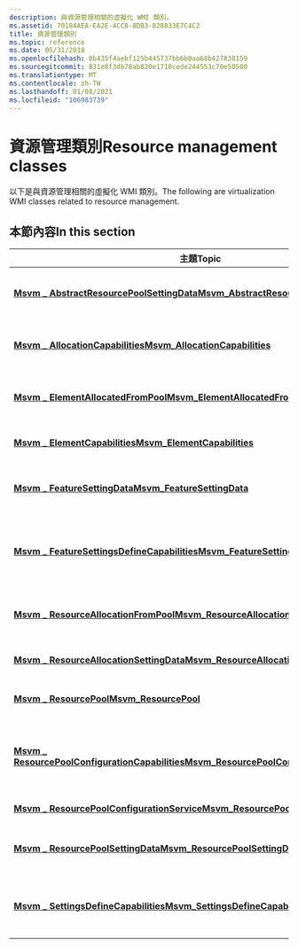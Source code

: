```yaml
---
description: 與資源管理相關的虛擬化 WMI 類別。
ms.assetid: 70184AEA-EA2E-4CC8-8DB3-828833E7C4C2
title: 資源管理類別
ms.topic: reference
ms.date: 05/31/2018
ms.openlocfilehash: 8b435f4aebf125b445737bb6b0aa68b427838159
ms.sourcegitcommit: 831e8f3db78ab820e1710cede244553c70e50500
ms.translationtype: MT
ms.contentlocale: zh-TW
ms.lasthandoff: 01/08/2021
ms.locfileid: "106983739"
---
```

# <a name="resource-management-classes"></a><span data-ttu-id="26098-103">資源管理類別</span><span class="sxs-lookup"><span data-stu-id="26098-103">Resource management classes</span></span>

<span data-ttu-id="26098-104">以下是與資源管理相關的虛擬化 WMI 類別。</span><span class="sxs-lookup"><span data-stu-id="26098-104">The following are virtualization WMI classes related to resource management.</span></span>

## <a name="in-this-section"></a><span data-ttu-id="26098-105">本節內容</span><span class="sxs-lookup"><span data-stu-id="26098-105">In this section</span></span>



| <span data-ttu-id="26098-106">主題</span><span class="sxs-lookup"><span data-stu-id="26098-106">Topic</span></span>                                                                                                        | <span data-ttu-id="26098-107">描述</span><span class="sxs-lookup"><span data-stu-id="26098-107">Description</span></span>                                                                                                                                                      |
|--------------------------------------------------------------------------------------------------------------|------------------------------------------------------------------------------------------------------------------------------------------------------------------|
| [<span data-ttu-id="26098-108">**Msvm \_ AbstractResourcePoolSettingData**</span><span class="sxs-lookup"><span data-stu-id="26098-108">**Msvm\_AbstractResourcePoolSettingData**</span></span>](msvm-abstractresourcepoolsettingdata.md)<br/>             | <span data-ttu-id="26098-109">表示非配置相關之 [**Msvm \_ ResourcePool**](msvm-resourcepool.md) 實例的設定。</span><span class="sxs-lookup"><span data-stu-id="26098-109">Represents the settings of a [**Msvm\_ResourcePool**](msvm-resourcepool.md) instance that are not allocation related.</span></span><br/>                                |
| [<span data-ttu-id="26098-110">**Msvm \_ AllocationCapabilities**</span><span class="sxs-lookup"><span data-stu-id="26098-110">**Msvm\_AllocationCapabilities**</span></span>](msvm-allocationcapabilities.md)<br/>                               | <span data-ttu-id="26098-111">定義用戶端可以探索虛擬資源預設設定之有效範圍的方法。</span><span class="sxs-lookup"><span data-stu-id="26098-111">Defines the means by which a client can discover the valid range of default settings for a virtual resource.</span></span><br/>                                          |
| [<span data-ttu-id="26098-112">**Msvm \_ ElementAllocatedFromPool**</span><span class="sxs-lookup"><span data-stu-id="26098-112">**Msvm\_ElementAllocatedFromPool**</span></span>](msvm-elementallocatedfrompool.md)<br/>                           | <span data-ttu-id="26098-113">將已配置資源的實例與從中配置資源的資源集區產生關聯。</span><span class="sxs-lookup"><span data-stu-id="26098-113">Associates an instance of an allocated resource with the resource pool from which it was allocated.</span></span><br/>                                                   |
| [<span data-ttu-id="26098-114">**Msvm \_ ElementCapabilities**</span><span class="sxs-lookup"><span data-stu-id="26098-114">**Msvm\_ElementCapabilities**</span></span>](msvm-elementcapabilities.md)<br/>                                     | <span data-ttu-id="26098-115">代表 managed 元素與其功能之間的關聯。</span><span class="sxs-lookup"><span data-stu-id="26098-115">Represents the association between managed elements and their capabilities.</span></span><br/>                                                                           |
| [<span data-ttu-id="26098-116">**Msvm \_ FeatureSettingData**</span><span class="sxs-lookup"><span data-stu-id="26098-116">**Msvm\_FeatureSettingData**</span></span>](msvm-featuresettingdata.md)<br/>                                       | <span data-ttu-id="26098-117">抽象類別，表示系統或元件之特定功能的設定。</span><span class="sxs-lookup"><span data-stu-id="26098-117">An abstract class that represents settings for a specific feature of a system or component.</span></span><br/>                                                           |
| [<span data-ttu-id="26098-118">**Msvm \_ FeatureSettingsDefineCapabilities**</span><span class="sxs-lookup"><span data-stu-id="26098-118">**Msvm\_FeatureSettingsDefineCapabilities**</span></span>](msvm-featuresettingsdefinecapabilities.md)<br/>         | <span data-ttu-id="26098-119">提供乙太網路交換器功能實例與資源的最小值、最大值、增量和預設設定之間的連結。</span><span class="sxs-lookup"><span data-stu-id="26098-119">Provides a link between the Ethernet switch feature capabilities instance and the minimum, maximum, incremental, and default settings for a resource.</span></span><br/> |
| [<span data-ttu-id="26098-120">**Msvm \_ ResourceAllocationFromPool**</span><span class="sxs-lookup"><span data-stu-id="26098-120">**Msvm\_ResourceAllocationFromPool**</span></span>](msvm-resourceallocationfrompool.md)<br/>                       | <span data-ttu-id="26098-121">將資源配置的實例與其配置來源的資源集區產生關聯。</span><span class="sxs-lookup"><span data-stu-id="26098-121">Associates an instance of a resource allocation with the resource pool from which it is allocated.</span></span><br/>                                                    |
| [<span data-ttu-id="26098-122">**Msvm \_ ResourceAllocationSettingData**</span><span class="sxs-lookup"><span data-stu-id="26098-122">**Msvm\_ResourceAllocationSettingData**</span></span>](msvm-resourceallocationsettingdata.md)<br/>                 | <span data-ttu-id="26098-123">代表虛擬資源目前和記錄的配置狀態。</span><span class="sxs-lookup"><span data-stu-id="26098-123">Represents the current and recorded allocation states of a virtual resource.</span></span><br/>                                                                          |
| [<span data-ttu-id="26098-124">**Msvm \_ ResourcePool**</span><span class="sxs-lookup"><span data-stu-id="26098-124">**Msvm\_ResourcePool**</span></span>](msvm-resourcepool.md)<br/>                                                   | <span data-ttu-id="26098-125">描述可在虛擬機器中使用的虛擬資源類型。</span><span class="sxs-lookup"><span data-stu-id="26098-125">Describes a type of virtual resource available for use in virtual machines.</span></span><br/>                                                                           |
| [<span data-ttu-id="26098-126">**Msvm \_ ResourcePoolConfigurationCapabilities**</span><span class="sxs-lookup"><span data-stu-id="26098-126">**Msvm\_ResourcePoolConfigurationCapabilities**</span></span>](msvm-resourcepoolconfigurationcapabilities.md)<br/> | <span data-ttu-id="26098-127">描述相關聯 [**Msvm \_ ResourcePoolConfigurationService**](msvm-resourcepoolconfigurationservice.md) 類別的功能。</span><span class="sxs-lookup"><span data-stu-id="26098-127">Describes the capabilities of the associated [**Msvm\_ResourcePoolConfigurationService**](msvm-resourcepoolconfigurationservice.md) class.</span></span><br/>           |
| [<span data-ttu-id="26098-128">**Msvm \_ ResourcePoolConfigurationService**</span><span class="sxs-lookup"><span data-stu-id="26098-128">**Msvm\_ResourcePoolConfigurationService**</span></span>](msvm-resourcepoolconfigurationservice.md)<br/>           | <span data-ttu-id="26098-129">提供資源集區的主動管理。</span><span class="sxs-lookup"><span data-stu-id="26098-129">Provides for active management of resource pools.</span></span><br/>                                                                                                     |
| [<span data-ttu-id="26098-130">**Msvm \_ ResourcePoolSettingData**</span><span class="sxs-lookup"><span data-stu-id="26098-130">**Msvm\_ResourcePoolSettingData**</span></span>](msvm-resourcepoolsettingdata.md)<br/>                             | <span data-ttu-id="26098-131">表示非配置相關之 [**Msvm \_ ResourcePool**](msvm-resourcepool.md) 實例的設定。</span><span class="sxs-lookup"><span data-stu-id="26098-131">Represents the settings of a [**Msvm\_ResourcePool**](msvm-resourcepool.md) instance that are not allocation related.</span></span><br/>                                |
| [<span data-ttu-id="26098-132">**Msvm \_ SettingsDefineCapabilities**</span><span class="sxs-lookup"><span data-stu-id="26098-132">**Msvm\_SettingsDefineCapabilities**</span></span>](msvm-settingsdefinecapabilities.md)<br/>                       | <span data-ttu-id="26098-133">提供功能實例與資源的最小值、最大值、增量和預設設定之間的連結。</span><span class="sxs-lookup"><span data-stu-id="26098-133">Provides a link between the capabilities instance and the minimum, maximum, incremental, and default settings for a resource.</span></span><br/>                         |



 

 

 




